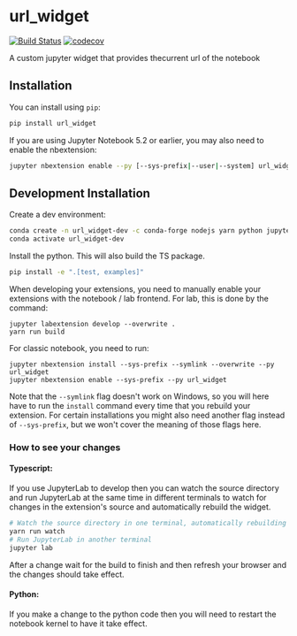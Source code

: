 
# url_widget

[![Build Status](https://travis-ci.org/ASFOpenSARlab/url_widget.svg?branch=master)](https://travis-ci.org/ASFOpenSARlab/url_widget)
[![codecov](https://codecov.io/gh/ASFOpenSARlab/url_widget/branch/master/graph/badge.svg)](https://codecov.io/gh/ASFOpenSARlab/url_widget)


A custom jupyter widget that provides thecurrent url of the notebook

## Installation

You can install using `pip`:

```bash
pip install url_widget
```

If you are using Jupyter Notebook 5.2 or earlier, you may also need to enable
the nbextension:
```bash
jupyter nbextension enable --py [--sys-prefix|--user|--system] url_widget
```

## Development Installation

Create a dev environment:
```bash
conda create -n url_widget-dev -c conda-forge nodejs yarn python jupyterlab
conda activate url_widget-dev
```

Install the python. This will also build the TS package.
```bash
pip install -e ".[test, examples]"
```

When developing your extensions, you need to manually enable your extensions with the
notebook / lab frontend. For lab, this is done by the command:

```
jupyter labextension develop --overwrite .
yarn run build
```

For classic notebook, you need to run:

```
jupyter nbextension install --sys-prefix --symlink --overwrite --py url_widget
jupyter nbextension enable --sys-prefix --py url_widget
```

Note that the `--symlink` flag doesn't work on Windows, so you will here have to run
the `install` command every time that you rebuild your extension. For certain installations
you might also need another flag instead of `--sys-prefix`, but we won't cover the meaning
of those flags here.

### How to see your changes
#### Typescript:
If you use JupyterLab to develop then you can watch the source directory and run JupyterLab at the same time in different
terminals to watch for changes in the extension's source and automatically rebuild the widget.

```bash
# Watch the source directory in one terminal, automatically rebuilding when needed
yarn run watch
# Run JupyterLab in another terminal
jupyter lab
```

After a change wait for the build to finish and then refresh your browser and the changes should take effect.

#### Python:
If you make a change to the python code then you will need to restart the notebook kernel to have it take effect.
